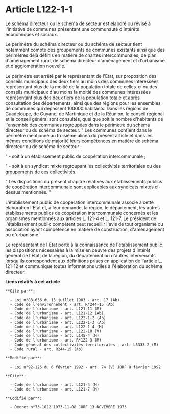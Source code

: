 # Article L122-1-1

Le schéma directeur ou le schéma de secteur est élaboré ou révisé à l'initiative de communes présentant une communauté
d'intérêts économiques et sociaux.

Le périmètre du schéma directeur ou du schéma de secteur tient notamment compte des groupements de communes existants ainsi
que des périmètres déjà définis en matière de chartes intercommunales, de plan d'aménagement rural, de schéma directeur
d'aménagement et d'urbanisme et d'agglomération nouvelle.

Le périmètre est arrêté par le représentant de l'Etat, sur proposition des conseils municipaux des deux tiers au moins des
communes intéressées représentant plus de la moitié de la population totale de celles-ci ou des conseils municipaux d'au
moins la moitié des communes intéressées représentant plus des deux tiers de la population totale et après consultation des
départements, ainsi que des régions pour les ensembles de communes qui dépassent 100000 habitants. Dans les régions de
Guadeloupe, de Guyane, de Martinique et de la Réunion, le conseil régional et le conseil général sont consultés, quel que
soit le nombre d'habitants de l'ensemble des communes regroupées dans le périmètre du schéma directeur ou du schéma de
secteur.    " Les communes confient dans le périmètre mentionné au troisième alinéa du présent article et dans les mêmes
conditions de majorité leurs compétences en matière de schéma directeur ou de schéma de secteur :

" - soit à un établissement public de coopération intercommunale ;

" - soit à un syndicat mixte regroupant les collectivités territoriales ou des groupements de ces collectivités.

" Les dispositions du présent chapitre relatives aux établissements publics de coopération intercommunale sont applicables
aux syndicats mixtes ci-dessus mentionnés. "

L'établissement public de coopération intercommunale associe à cette élaboration l'Etat et, à leur demande, la région, le
département, les autres établissements publics de coopération intercommunale concernés et les organismes mentionnés aux
articles L. 121-4 et L. 121-7. Le président de l'établissement public compétent peut recueillir l'avis de tout organisme ou
association ayant compétence en matière de construction, d'aménagement ou d'urbanisme.

Le représentant de l'Etat porte à la connaissance de l'établissement public les dispositions nécessaires à la mise en oeuvre
des projets d'intérêt général de l'Etat, de la région, du département ou d'autres intervenants lorsqu'ils correspondent aux
définitions prises en application de l'article L. 121-12 et communique toutes informations utiles à l'élaboration du schéma
directeur.

**Liens relatifs à cet article**

	**Cité par**:

	  - Loi n°83-636 du 13 juillet 1983 - art. 17 (Ab)
	  - Code de l'environnement - art. R*244-15 (Ab)
	  - Code de l'urbanisme - art. L121-11 (M)
	  - Code de l'urbanisme - art. L121-12 (Ab)
	  - Code de l'urbanisme - art. L122-1-2 (Ab)
	  - Code de l'urbanisme - art. L122-1-3 (Ab)
	  - Code de l'urbanisme - art. L122-1-4 (M)
	  - Code de l'urbanisme - art. L122-18 (V)
	  - Code de l'urbanisme - art. L145-4 (M)
	  - Code de l'urbanisme - art. R*122-3 (M)
	  - Code général des collectivités territoriales - art. L5333-2 (M)
	  - Code rural - art. R244-15 (Ab)

	**Modifié par**:

	  - Loi n°92-125 du 6 février 1992 - art. 74 (V) JORF 8 février 1992

	**Cite**:

	  - Code de l'urbanisme - art. L121-4 (M)
	  - Code de l'urbanisme - art. L121-7 (M)

	**Codifié par**:

	  - Décret n°73-1022 1973-11-08 JORF 13 NOVEMBRE 1973
